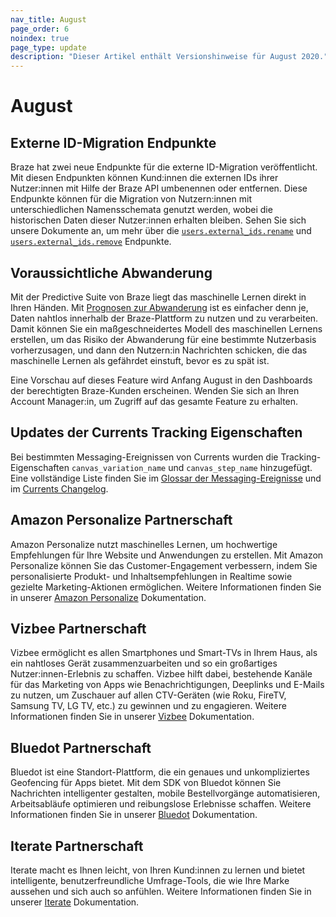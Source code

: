 ```yaml
---
nav_title: August
page_order: 6
noindex: true
page_type: update
description: "Dieser Artikel enthält Versionshinweise für August 2020."
---
```

# August

## Externe ID-Migration Endpunkte

Braze hat zwei neue Endpunkte für die externe ID-Migration veröffentlicht. Mit diesen Endpunkten können Kund:innen die externen IDs ihrer Nutzer:innen mit Hilfe der Braze API umbenennen oder entfernen. Diese Endpunkte können für die Migration von Nutzern:innen mit unterschiedlichen Namensschemata genutzt werden, wobei die historischen Daten dieser Nutzer:innen erhalten bleiben. Sehen Sie sich unsere Dokumente an, um mehr über die [`users.external_ids.rename`]({{site.baseurl}}/api/endpoints/user_data/external_id_migration/post_external_ids_rename/) und [`users.external_ids.remove`]({{site.baseurl}}/api/endpoints/user_data/external_id_migration/post_external_ids_remove/) Endpunkte.

## Voraussichtliche Abwanderung

Mit der Predictive Suite von Braze liegt das maschinelle Lernen direkt in Ihren Händen. Mit [Prognosen zur Abwanderung]({{site.baseurl}}/user_guide/brazeai/predictive_suite/) ist es einfacher denn je, Daten nahtlos innerhalb der Braze-Plattform zu nutzen und zu verarbeiten. Damit können Sie ein maßgeschneidertes Modell des maschinellen Lernens erstellen, um das Risiko der Abwanderung für eine bestimmte Nutzerbasis vorherzusagen, und dann den Nutzern:in Nachrichten schicken, die das maschinelle Lernen als gefährdet einstuft, bevor es zu spät ist. 

Eine Vorschau auf dieses Feature wird Anfang August in den Dashboards der berechtigten Braze-Kunden erscheinen. Wenden Sie sich an Ihren Account Manager:in, um Zugriff auf das gesamte Feature zu erhalten.

## Updates der Currents Tracking Eigenschaften

Bei bestimmten Messaging-Ereignissen von Currents wurden die Tracking-Eigenschaften `canvas_variation_name` und `canvas_step_name` hinzugefügt. Eine vollständige Liste finden Sie im [Glossar der Messaging-Ereignisse]({{site.baseurl}}/user_guide/data/braze_currents/event_glossary/message_engagement_events/) und im [Currents Changelog]({{site.baseurl}}/user_guide/data/braze_currents/).

## Amazon Personalize Partnerschaft

Amazon Personalize nutzt maschinelles Lernen, um hochwertige Empfehlungen für Ihre Website und Anwendungen zu erstellen. Mit Amazon Personalize können Sie das Customer-Engagement verbessern, indem Sie personalisierte Produkt- und Inhaltsempfehlungen in Realtime sowie gezielte Marketing-Aktionen ermöglichen. Weitere Informationen finden Sie in unserer [Amazon Personalize]({{site.baseurl}}/partners/amazon_personalize/) Dokumentation.

## Vizbee Partnerschaft

Vizbee ermöglicht es allen Smartphones und Smart-TVs in Ihrem Haus, als ein nahtloses Gerät zusammenzuarbeiten und so ein großartiges Nutzer:innen-Erlebnis zu schaffen. Vizbee hilft dabei, bestehende Kanäle für das Marketing von Apps wie Benachrichtigungen, Deeplinks und E-Mails zu nutzen, um Zuschauer auf allen CTV-Geräten (wie Roku, FireTV, Samsung TV, LG TV, etc.) zu gewinnen und zu engagieren. Weitere Informationen finden Sie in unserer [Vizbee]({{site.baseurl}}/partners/message_orchestration/deeplinking/vizbee_for_tv_deeplinking/) Dokumentation. 

## Bluedot Partnerschaft

Bluedot ist eine Standort-Plattform, die ein genaues und unkompliziertes Geofencing für Apps bietet. Mit dem SDK von Bluedot können Sie Nachrichten intelligenter gestalten, mobile Bestellvorgänge automatisieren, Arbeitsabläufe optimieren und reibungslose Erlebnisse schaffen. Weitere Informationen finden Sie in unserer [Bluedot]({{site.baseurl}}/partners/data_augmentation/contextual_location/bluedot/#bluedot) Dokumentation. 

## Iterate Partnerschaft

Iterate macht es Ihnen leicht, von Ihren Kund:innen zu lernen und bietet intelligente, benutzerfreundliche Umfrage-Tools, die wie Ihre Marke aussehen und sich auch so anfühlen. Weitere Informationen finden Sie in unserer [Iterate]({{site.baseurl}}/partners/additional_channels_and_extensions/extensions/surveys/iterate/) Dokumentation. 
